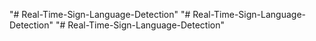 "# Real-Time-Sign-Language-Detection" 
"# Real-Time-Sign-Language-Detection" 
"# Real-Time-Sign-Language-Detection" 
